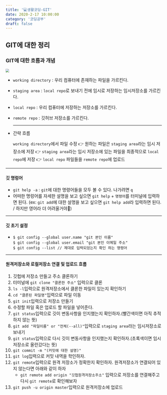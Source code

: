 ```yaml
---
title: '💻생활코딩-GIT'
date: 2020-2-17 10:00:00
category: '코딩공부'
draft: false
---
```


## GIT에 대한 정리

### GIT에 대한 흐름과 개념



<img src="C:\ONE-IRON\BLOG\정리한글\GITIMG.png" style="zoom:70%;" />

- `working directory` : 우리 컴퓨터에 존재하는 파일을 가르킨다.

- `staging area` : `local repo`로 보내기 전에 임시로 저장하는 임시저장소를 가르킨다.

- `local repo` : 우리 컴퓨터에 저장하는 저장소를 가르킨다.

- `remote repo` : 깃허브 저장소를 가르킨다. 

  ---

- 간략 흐름

  `working directory`에서 파일 수정 👉 원하는 파일은 `staging area`라는 임시 저장소에 저장 👉 `staging area`라는 임시 저장소에 있는 파일을 최종적으로 `local repo`에 저장 👉 `local repo` 파일들을 `remote repo`에 업로드

---

#### 깃 명렁어

- `git help -a` : `git`에 대한 명령어들을 모두 볼 수 있다. 나가려면 `q`
- 어떠한 명렁어를 자세한 설명을 보고 싶으면 `git help` + `명령어`를 터미널에 입력하면 된다. (ex: `git add`에 대한 설명을 보고 싶으면 `git help add`라 입력하면 된다. / 하지만 영어라 더 어려울거야🐒)

---

#### 깃 초기 설정

- ```
  $ git config --global user.name "git 본인 이름"
  $ git config --global user.email "git 본인 이메일 주소"
  $ git config --list // 제대로 입력되었는지 확인 하는 명령어
  ```

---

#### 원격저장소와 로컬저장소 연결 및 업로드 흐름

1. 깃헙에 저장소 만들고 주소 클론하기
2. 터미널에 `git clone "클론한 주소"` 입력으로 클론
3. `ls -l`입력으로 원격저장소에서 클론한 파일이 있는지 확인하기
4. `cd "클론된 파일명"`입력으로 파일 이동
5. `git init`입력으로 저장소 만들기 
6. 수정할 파일 혹은 업로드 할 파일을 넣어준다.
7. `git status`입력으로 깃이 변동사항을 인지했는지 확인하자.(빨간색이면 아직 추적하지 않는 뜻)
8. `git add "파일이름" or "전체(--all)"`입력으로 `staging area`라는 임시저장소로 보내기
9. `git status`입력으로 다시 깃이 변동사항을 인지했는지 확인하자.(초록색이면 임시저장소로 올란갔다는 뜻)
10. `git commit -m "(커밋에 대한 설명)"`
11. `git log`입력으로 커밋 내역을 학인하자.
12. `git remote`입력으로 원격 저장소가 정확한지 확인하자. 원격저장소가 연결되어 있지 않는다면 아래와 같이 하자
    - `git remote add origin "깃헙원격저장소주소"` 입력으로 저장소를 연결해주고 다시 `git remote`로 확인해보자
13. `git push -u origin master`입력으로 원격저장소에 업로드